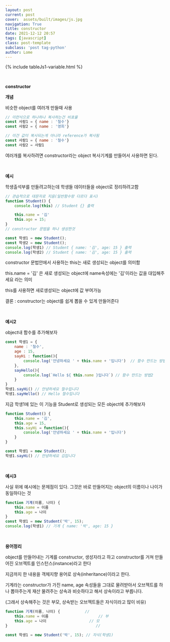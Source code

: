 ```yaml
---
layout: post
current: post
cover:  assets/built/images/js.jpg
navigation: True
title: constructor
date: 2021-12-12 20:57
tags: [javascript]
class: post-template
subclass: 'post tag-python'
author: Lome
---
```


<span></span>

{% include tableJs1-variable.html %}

<br>

<strong class="subtitle_fontAwesome">constructor</strong>

<strong class="subtitle2_fontAwesome">개념</strong>

비슷한 object를 여러개 만들때 사용

~~~javascript
// 이런식으로 하나하나 복사하는건 비효율
const 사람1 = { name : '철수'}
const 사람2 = { name : '영희'}
~~~

~~~javascript
// 이건 값이 복사되는게 아니라 reference가 복사됨
const 사람1 = { name : '철수'}
const 사람2 = 사람1 
~~~

여러개를 복사하려면 constructor라는 object 복사기계를 만들어서 사용하면 된다.

<br>

<strong class="subtitle2_fontAwesome">예시</strong>

학생출석부를 만들려고하는데 학생들 데이터들을 object로 정리하려고함

~~~javascript
// 관습적으로 대문자로 지음(일반함수랑 다르다 표시)
function Student() {
	console.log(this) // Student {} 출력

	this.name = '김'
	this.age = 15;
}
// constructor 문법을 하나 생성한것

const 학생1 = new Student();
const 학생2 = new Student();
console.log(학생1) // Student { name: '김', age: 15 } 출력
console.log(학생2) // Student { name: '김', age: 15 } 출력
~~~

constructor 문법안에서 사용하는 this는 새로 생성되는 object를 의미함

this.name = '김' 은 새로 생성되는 object에 name속성에는 '김'이라는 값을 대입해주세요 라는 의미

this를 사용하면 새로생성되는 object에 값 부여가능

결론 : constructor는 object를 쉽게 뽑을 수 있게 만들어준다

<br>

<strong class="subtitle2_fontAwesome">예시2</strong>

object내 함수를 추가해보자

~~~javascript
const 학생1 = {
	name : '철수',
	age : 15,
	sayHi : function(){
		console.log('안녕하세요 ' + this.name + '입니다')  // 함수 만드는 방법1
	},
	sayHello(){
		console.log(`Hello ${ this.name }입니다`) // 함수 만드는 방법2
	}
}
학생1.sayHi() // 안녕하세요 철수입니다
학생1.sayHello() // Hello 철수입니다
~~~

지금 학생1에 있는 이 기능을 Student로 생성되는 모든 object에 추가해보자

~~~javascript
function Student() {
	this.name = '김',
	this.age = 15,
	this.sayHi = function(){
		console.log('안녕하세요 ' + this.name + '입니다')
	}
}

const 학생1 = new Student();
학생1.sayHi() // 안녕하세요 김입니다
~~~

<br>

<strong class="subtitle2_fontAwesome">예시3</strong>

사실 위에 예시에는 문제점이 있다. 그것은 바로 만들어지는 object의 이름이나 나이가 동일하다는 것

~~~javascript
function 기계(이름, 나이) {
	this.name = 이름
	this.age = 나이
}
const 학생1 = new Student('박', 15);
console.log(학생1) // 기계 { name: '박', age: 15 }
~~~

<br>

<strong class="subtitle2_fontAwesome">용어정리</strong>

object를 만들어내는 기계를 constructor, 생성자라고 하고 constructor를 거쳐 만들어진 오브젝트를 인스턴스(instance)라고 한다

지금까지 한 내용을 객체지향 용어로 상속(inheritance)이라고 한다.

기계라는 constructor가 가진 name, age 속성들을 그대로 물려받아서 오브젝트를 하나 뽑아주는게 재산 물려주는 상속과 비슷하다고 해서 상속이라고 부릅니다. 

(그래서 상속해주는 것은 부모, 상속받는 오브젝트들은 자식이라고 많이 비유)

~~~javascript
function 기계(이름, 나이) {   	    //
	this.name = 이름          			// 부
	this.age = 나이          			// 모
}                           			//

const 학생1 = new Student('박', 15); // 자식(학생1)
~~~
